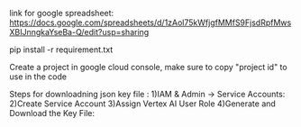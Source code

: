 link for google spreadsheet: https://docs.google.com/spreadsheets/d/1zAol75kWfjgfMMfS9FjsdRpfMwsXBIJnngkaYseBa-Q/edit?usp=sharing


pip install -r requirement.txt


Create a project in google cloud console, make sure to copy "project id" to use in the code


Steps for downloadning json key file :
1)IAM & Admin -> Service Accounts:
2)Create Service Account
3)Assign Vertex AI User Role
4)Generate and Download the Key File:
